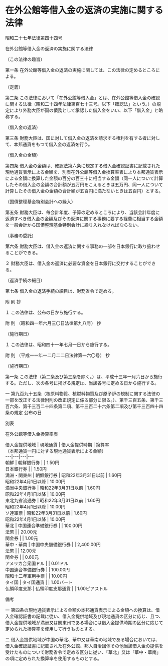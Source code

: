# 在外公館等借入金の返済の実施に関する法律

昭和二十七年法律第四十四号

在外公館等借入金の返済の実施に関する法律

（この法律の趣旨）

第一条 在外公館等借入金の返済の実施に関しては、この法律の定めるところによる。

（定義）

第二条 この法律において「在外公館等借入金」とは、在外公館等借入金の確認に関する法律（昭和二十四年法律第百七十三号。以下「確認法」という。）の規定により外務大臣が国の債務として承認した借入金をいい、以下「借入金」と略称する。

（借入金の返済）

第三条 財務大臣は、国に対して借入金の返済を請求する権利を有する者に対して、本邦通貨をもつて借入金の返済を行う。

（借入金の金額）

第四条 借入金の金額は、確認法第六条に規定する借入金確認証書に記載された現地通貨表示による金額を、別表在外公館等借入金換算率表により本邦通貨表示による金額に換算した金額の百分の百三十に相当する金額（同一人について計算したその借入金の金額の合計額が五万円をこえるときは五万円、同一人について計算したその借入金の金額の合計額が五百円に満たないときは五百円）とする。

（国債整理基金特別会計への繰入）

第五条 財務大臣は、毎会計年度、予算の定めるところにより、当該会計年度に返済すべき借入金の金額及びその返済に関する事務に要する経費に相当する金額を一般会計から国債整理基金特別会計に繰り入れなければならない。

（事務の委託）

第六条 財務大臣は、借入金の返済に関する事務の一部を日本銀行に取り扱わせることができる。

２ 財務大臣は、借入金の返済に必要な資金を日本銀行に交付することができる。

（返済手続の細目）

第七条 借入金の返済手続の細目は、財務省令で定める。

附 則 抄

１ この法律は、公布の日から施行する。

附 則 （昭和四一年六月三〇日法律第九八号） 抄

（施行期日）

１ この法律は、昭和四十一年七月一日から施行する。

附 則 （平成一一年一二月二二日法律第一六〇号） 抄

（施行期日）

第一条 この法律（第二条及び第三条を除く。）は、平成十三年一月六日から施行する。ただし、次の各号に掲げる規定は、当該各号に定める日から施行する。

一 第九百九十五条（核原料物質、核燃料物質及び原子炉の規制に関する法律の一部を改正する法律附則の改正規定に係る部分に限る。）、第千三百五条、第千三百六条、第千三百二十四条第二項、第千三百二十六条第二項及び第千三百四十四条の規定 公布の日

別表

在外公館等借入金換算率表

借入金提供地域 | 現地通貨 | 借入金提供時期 |  換算率  
（本邦通貨一円に対する現地通貨表示による金額）  
---|---|---|---  
朝鮮 | 朝鮮銀行券 |  | 1.50円  
日本銀行券 |  | 1.50円  
満洲・関東州 | 朝鮮銀行券 | 昭和22年3月31日以前 | 1.60円  
昭和22年4月1日以降 | 10.00円  
満洲中央銀行券 | 昭和22年3月31日以前 | 1.60円  
昭和22年4月1日以降 | 10.00円  
東北九省流通券 | 昭和22年3月31日以前 | 1.60円  
昭和22年4月1日以降 | 10.00円  
ソ連軍票 | 昭和22年3月31日以前 | 1.60円  
昭和22年4月1日以降 | 10.00円  
華北 | 中国連合準備銀行券 |  | 100.00円  
法幣 |  | 20.00元  
関金券 |  | 1.00元  
華中・華南 | 中国中央儲備銀行券 |  | 2,400.00円  
法幣 |  | 12.00元  
関金券 |  | 0.60元  
アメリカ合衆国ドル |  | 0.01ドル  
中国連合準備銀行券 |  | 100.00円  
昭和十二年軍用手票 |  | 10.00円  
タイ国 | タイ国通貨 |  | 1.00バート  
仏領印度支那 | 仏領印度支那通貨 |  | 1.00ピアストル  
  
備考

一 第四条の現地通貨表示による金額の本邦通貨表示による金額への換算は、借入金確認証書の記載に従い、借入金提供地域及び現地通貨の区分に応じ、且つ、借入金提供地域が満洲又は関東州である場合には借入金提供時期の区分に応じて定められた換算率を使用して行うものとする。

二 借入金提供地域が中国の華北、華中又は華南の地域である場合においては、借入金確認証書に記載された在外公館、邦人自治団体その他当該借入金の提供を受けたものについて財務省令で定める区分に従い、「華北」又は「華中・華南」の項に定められた換算率を使用するものとする。
